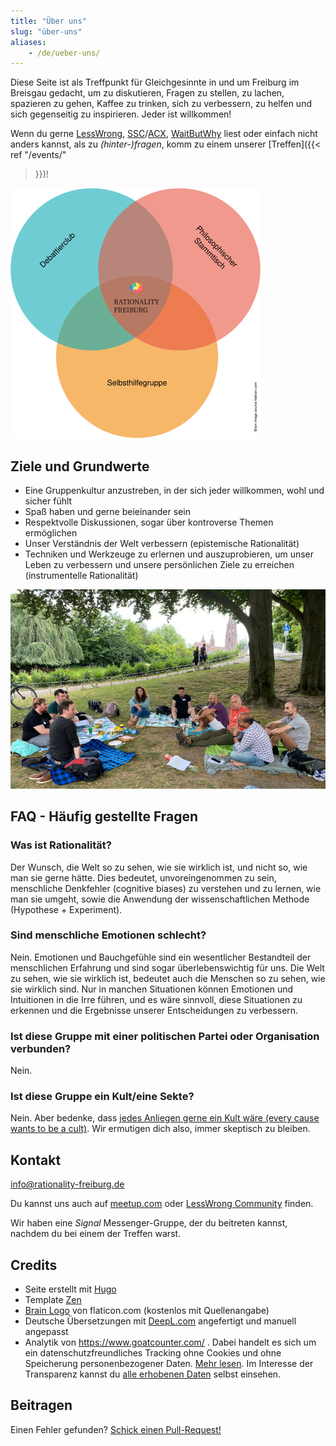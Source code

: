 ```yaml
---
title: "Über uns"
slug: "über-uns"
aliases:
    - /de/ueber-uns/
---
```


Diese Seite ist als Treffpunkt für Gleichgesinnte in und um Freiburg im
Breisgau gedacht, um zu diskutieren, Fragen zu stellen, zu lachen, spazieren zu
gehen, Kaffee zu trinken, sich zu verbessern, zu helfen und sich gegenseitig zu
inspirieren. Jeder ist willkommen!

<!--more-->

Wenn du gerne [LessWrong](https://www.lesswrong.com/),
[SSC](https://slatestarcodex.com/)/[ACX](https://astralcodexten.substack.com/),
[WaitButWhy](https://waitbutwhy.com/) liest oder einfach nicht anders kannst,
als zu _(hinter-)fragen_, komm zu einem unserer [Treffen]({{< ref "/events/"
>}})!

<a href="about-venn-diagram-800-de.png" style="display:block; width:
400px;"><img src="about-venn-diagram-400-de.png" alt="Venn Diagramm:
Rationality Freiburg ist die Schnittmenge aus 'Debattierclub', 'Philosophischer
Stammtisch' und 'Selbsthilfegruppe'"></a>

## Ziele und Grundwerte

* Eine Gruppenkultur anzustreben, in der sich jeder willkommen, wohl und
  sicher fühlt
* Spaß haben und gerne beieinander sein
* Respektvolle Diskussionen, sogar über kontroverse Themen ermöglichen
* Unser Verständnis der Welt verbessern (epistemische Rationalität)
* Techniken und Werkzeuge zu erlernen und auszuprobieren, um unser Leben zu
  verbessern und unsere persönlichen Ziele zu erreichen (instrumentelle
  Rationalität)

!['Rationality Freiburg' Gruppe vertieft in der Diskussion im Stadtgarten](rationality-freiburg-group.jpg
"'Rationality Freiburg' Gruppe vertieft in der Diskussion im Stadtgarten")


## FAQ - Häufig gestellte Fragen

### Was ist Rationalität?

Der Wunsch, die Welt so zu sehen, wie sie wirklich ist, und nicht so, wie man
sie gerne hätte. Dies bedeutet, unvoreingenommen zu sein, menschliche
Denkfehler (cognitive biases) zu verstehen und zu lernen, wie man sie umgeht,
sowie die Anwendung der wissenschaftlichen Methode (Hypothese + Experiment).

### Sind menschliche Emotionen schlecht?

Nein. Emotionen und Bauchgefühle sind ein wesentlicher Bestandteil der
menschlichen Erfahrung und sind sogar überlebenswichtig für uns. Die Welt zu
sehen, wie sie wirklich ist, bedeutet auch die Menschen so zu sehen, wie sie
wirklich sind. Nur in manchen Situationen können Emotionen und Intuitionen in
die Irre führen, und es wäre sinnvoll, diese Situationen zu erkennen und die
Ergebnisse unserer Entscheidungen zu verbessern.

### Ist diese Gruppe mit einer politischen Partei oder Organisation verbunden?

Nein.

### Ist diese Gruppe ein Kult/eine Sekte?

Nein. Aber bedenke, dass [jedes Anliegen gerne ein Kult wäre (every cause wants
to be a
cult)](https://www.lesswrong.com/posts/yEjaj7PWacno5EvWa/every-cause-wants-to-be-a-cult).
Wir ermutigen dich also, immer skeptisch zu bleiben.


## Kontakt

info@rationality-freiburg.de

Du kannst uns auch auf
[meetup.com](https://www.meetup.com/rationality-freiburg/) oder [LessWrong
Community](https://www.lesswrong.com/groups/fFZZ2Ywzsab86EESY) finden.

Wir haben eine _Signal_ Messenger-Gruppe, der du beitreten kannst, nachdem du
bei einem der Treffen warst.

## Credits

* Seite erstellt mit [Hugo](https://gohugo.io)
* Template [Zen](https://github.com/frjo/hugo-theme-zen)
* [Brain Logo](https://www.flaticon.com/premium-icon/brain_3288930) von
  flaticon.com (kostenlos mit Quellenangabe)
* Deutsche Übersetzungen mit [DeepL.com](https://www.deepl.com) angefertigt und
  manuell angepasst
* Analytik von https://www.goatcounter.com/ . Dabei handelt es sich um ein
  datenschutzfreundliches Tracking ohne Cookies und ohne Speicherung
  personenbezogener Daten. [Mehr lesen](https://www.goatcounter.com/help/gdpr).
  Im Interesse der Transparenz kannst du
  [alle erhobenen Daten](https://rationality-freiburg.goatcounter.com/) selbst
  einsehen.

## Beitragen

Einen Fehler gefunden? [Schick einen Pull-Request!](https://github.com/omarkohl/rationality-freiburg.de)
